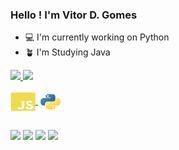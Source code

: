 ### Hello  ! I'm Vitor D. Gomes
- 💻 I'm currently working on Python
- 🪴 I'm Studying  Java


<div> 
	<a href="https://beacons.ai/rafaballerini">
	<img height="180cm" src="https://github-readme-stats.vercel.app/api?username=vitorgomess&show_icons=true&theme=dark&include_all_commits=true&count_private=true"/>
	<img height="180cm" src="https://github-readme-stats.vercel.app/api/top-langs/?username=vitorgomess&layout=compact&langs_count=16&theme=dark"/>
	
<div style="display: inline_block"><br>
  <img align="center" alt="Rafa-Js" height="30" width="40" src="https://raw.githubusercontent.com/devicons/devicon/master/icons/javascript/javascript-plain.svg">
  <img align="center" alt="Rafa-Python" height="30" width="40" src="https://raw.githubusercontent.com/devicons/devicon/master/icons/python/python-original.svg">
  <img.shields.io/badge/Python-14354C?style=for-the-badge&logo=python&logoColor=white


</div> 
		
##

<div> 
  <a href="https://instagram.com/vitor_d_gomess?igshid=YmMyMTA2M2Y" target="_blank"><img src="https://img.shields.io/badge/-Instagram-%23E4405F?style=for-the-badge&logo=instagram&logoColor=white" target="_blank"></a>
 <a href="https://discord.gg/https://discord.com/channels/@me" target="_blank"><img src="https://img.shields.io/badge/Discord-7289DA?style=for-the-badge&logo=discord&logoColor=white" target="_blank"></a> 
  <a href = "mailto:contatovitordandreagomes@gmail.com"><img src = "https://img.shields.io/badge/-Gmail-%23333?style=for-the-badge&logo=gmail&logoColor=white" target="_blank"></a>
  <a href="https://www.linkedin.com/in/vitor-dandrea-gomes-6b64a5247/" target="_blank"><img src="https://img.shields.io/badge/-LinkedIn-%230077B5?style=for-the-badge&logo=linkedin&logoColor=white" target="_blank"></a> 
  
</div>
